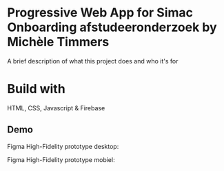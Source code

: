 # Progressive Web App for Simac Onboarding afstudeeronderzoek by Michèle Timmers

A brief description of what this project does and who it's for

# Build with
HTML, CSS, Javascript & Firebase 


## Demo

Figma High-Fidelity prototype desktop:

Figma High-Fidelity prototype mobiel:
